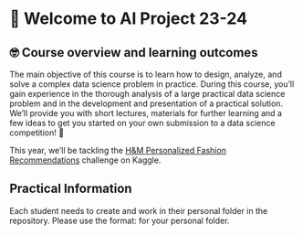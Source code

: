 # 👋 Welcome to AI Project 23-24

## **🤓 Course overview and learning outcomes**

The main objective of this course is to learn how to design, analyze, and solve a complex data science problem in practice. During this course, you’ll gain experience in the thorough analysis of a large practical data science problem and in the development and presentation of a practical solution. We’ll provide you with short lectures, materials for further learning and a few ideas to get you started on your own submission to a data science competition! 🚀

This year, we’ll be tackling the [H&M Personalized Fashion Recommendations](https://www.kaggle.com/competitions/h-and-m-personalized-fashion-recommendations/data) challenge on Kaggle.

## Practical Information
Each student needs to create and work in their personal folder in the repository.
Please use the format: <FirstnameLastname> for your personal folder.
